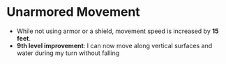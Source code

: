 # Unarmored Movement

* While not using armor or a shield, movement speed is increased by **15 feet**.
* **9th level improvement**: I can now move along vertical surfaces and water during my turn without falling